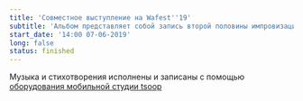 ```yaml
---
title: 'Совместное выступление на Wafest''19'
subtitle: 'Альбом представляет собой запись второй половины импровизационного живого выступления tsoop и Дарьи Дубовик на поэтической площадке фестиваля Wafest''19 на Горьковском море.'
start_date: '14:00 07-06-2019'
long: false
status: finished
---
```


Музыка и стихотворения исполнены и записаны с помощью [оборудования мобильной студии tsoop](/designs/tsoop/music-lab/setup)

